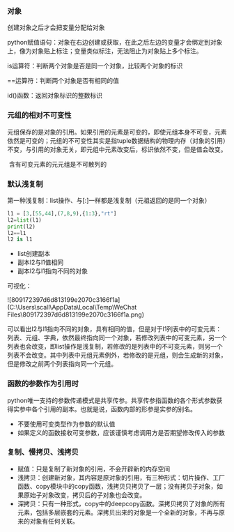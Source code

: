 ### 对象

创建对象之后才会把变量分配给对象

python赋值语句：对象在右边创建或获取，在此之后左边的变量才会绑定到对象上，像为对象贴上标注；变量类似标注，无法阻止为对象贴上多个标注。

is运算符：判断两个对象是否是同一个对象，比较两个对象的标识

==运算符：判断两个对象是否有相同的值

id()函数：返回对象标识的整数标识

### 元组的相对不可变性

​	元组保存的是对象的引用。如果引用的元素是可变的，即使元组本身不可变，元素依然是可变的；元组的不可变性其实是指tuple数据结构的物理内存（对象的引用）不变，与引用的对象无关，即元组中元素改变后，标识依然不变，但是值会改变。

​	含有可变元素的元元组是不可散列的

### 默认浅复制

第一种浅复制：list操作、与[:]一样都是浅复制（元祖返回的是同一个对象）

```python
l1 = [3,[55,44],(7,8,9),{1:3},"rt"]
l2=list(l1)
print(l2)
l2==l1
l2 is l1
```

- list创建副本
- 副本l2与l1值相同
- 副本l2与l1指向不同的对象

可视化：

![809172397d6d813199e2070c3166f1a](C:\Users\scall\AppData\Local\Temp\WeChat Files\809172397d6d813199e2070c3166f1a.png)

可以看出l2与l1指向不同的对象，具有相同的值，但是对于l1列表中的可变元素：列表、元组、字典，依然最终指向同一个对象，若修改列表中的可变元素，另一个列表也会改变，即list操作是浅复制，若修改的是列表中的不可变元素，则另一个列表不会改变。其中列表中元组元素例外，若修改的是元组，则会生成新的对象，但是修改之前两个列表指向同一个元组。

### 函数的参数作为引用时

​	python唯一支持的参数传递模式是共享传参。共享传参指函数的各个形式参数获得实参中各个引用的副本。也就是说，函数内部的形参是实参的别名。

- 不要使用可变类型作为参数的默认值
- 如果定义的函数接收可变参数，应该谨慎考虑调用方是否期望修改传入的参数

### 复制、慢拷贝、浅拷贝

- 赋值：只是复制了新对象的引用，不会开辟新的内存空间
- 浅拷贝：创建新对象，其内容是原对象的引用，有三种形式：切片操作、工厂函数、copy模块中的copy函数，浅拷贝只拷贝了一层；没有拷贝子对象，如果原始子对象改变，拷贝后的子对象也会改变。
- 深拷贝：只有一种形式，copy中的deepcopy函数。深拷贝拷贝了对象的所有元素，包括多层嵌套的元素。深拷贝出来的对象是一个全新的对象，不再与原来的对象有任何关联。